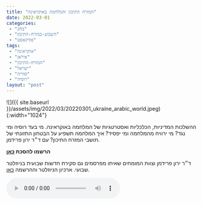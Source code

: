 ```yaml
---
title: "המזרח התיכון והמלחמה באוקראינה"
date: 2022-03-01
categories: 
 - "בלוג"
 - "השבוע-במזרח-התיכון"
 - "פודקאסט"
tags: 
 - "אוקראינה"
 - "איראן"
 - "המזרח-התיכון"
 - "ישראל"
 - "סוריה"
 - "רוסיה"
layout: "post"
---
```


![]({{ site.baseurl }}/assets/img/2022/03/20220301_ukraine_arabic_world.jpeg){:width="1024"}

ההשלכות המדיניות, הכלכליות ואסטרטגיות של המלחמה באוקראינה. מי בעד רוסיה ומי נגד? מי ירוויח מהמלחמה ומי יפסיד? איך המלחמה תשפיע על הבטחון התזונתי של תושבי המזרח התיכון? עם ד״ר ירון פרידמן.

**הרשמו להסכת [כאן](https://anchor.fm/hashavua)**

 ד״ר ירון פרידמן וצוות המומחים שאיתו מפרסמים גם סקירת חדשות שבועית בניוזלטר שבועי. ארכיון הניוזלטר וההרשמה [כאן](https://us7.campaign-archive.com/home/?u=11fe1442157d219f56c36d2a9&id=e0b5399e69).

<audio controls src="https://d3ctxlq1ktw2nl.cloudfront.net/staging/2022-1-22/249892135-44100-2-98ec09d56f3bb.m4a" class=" wp-block-audio"></audio>
